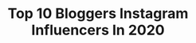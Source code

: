 ---
title: Top 10 Bloggers Instagram Influencers In 2020
description: >-
  Find top bloggers Instagram influencers in 2020. Most popular hashtags: #travelcouple #travelcouples #travelblogger #fashionblogger.
platform: Instagram
profiles:
  - username: "therealkatiewaldow"
    fullname: >-
      Hey Katie: A Lifestyle Blog
    location: "United States"
    followers: 10401
    engagement: 1296
    commentsToLikes: 0.074021
    avatar: "https://scontent-ams4-1.cdninstagram.com/v/t51.2885-19/s320x320/51441852_618238771945053_554976973701513216_n.jpg?_nc_ht=scontent-ams4-1.cdninstagram.com&_nc_ohc=HX4gt2Leh1wAX_TKOdv&oh=46b6591e66e9396f5ac64e8d69d3b046&oe=5EBBDEF1"
    verified: false
    hashtags: "#whoworeitbetter, #suchagoodcatholic, #noragrets, #socialdistancing"
  - username: "alishadhuka"
    fullname: >-
      Alisha Dhuka
    location: "United States"
    followers: 13960
    engagement: 1370
    commentsToLikes: 0.232468
    avatar: "https://scontent-amt2-1.cdninstagram.com/v/t51.2885-19/s320x320/91936019_209220706977300_5429423902977687552_n.jpg?_nc_ht=scontent-amt2-1.cdninstagram.com&_nc_ohc=8J1ZM39E0HcAX8o2pDY&oh=c22e9043c862bd6215a757acd905b683&oe=5EBCA1CD"
    verified: false
    hashtags: "#howirawsugar, #socialdistancing, #sheingals, #tendskin"
  - username: "ourtasteforlife"
    fullname: >-
      CHARLOTTE ♡ NATALIE 𖤥 UK
    location: "United Kingdom"
    followers: 20199
    engagement: 1153
    commentsToLikes: 0.108506
    avatar: "https://scontent-ams4-1.cdninstagram.com/v/t51.2885-19/s320x320/92346450_930457837406219_6410192187669086208_n.jpg?_nc_ht=scontent-ams4-1.cdninstagram.com&_nc_ohc=g1WnsaV0ZawAX8-atTu&oh=179814c6343299ec19d1ed1f42cfa48c&oe=5EB7AFFC"
    verified: false
    hashtags: "#lovehasnogender, #lgbtposts, #beautifultravelcouples, #lesbianlove"
  - username: "simlipullu"
    fullname: >-
      Simay Çetinkaya Pullu
    location: "Turkey"
    followers: 5120
    engagement: 2198
    commentsToLikes: 0.131060
    avatar: "https://instagram.fhrk3-1.fna.fbcdn.net/v/t51.2885-19/s320x320/83934911_804170870073576_1547752539548549120_n.jpg?_nc_ht=instagram.fhrk3-1.fna.fbcdn.net&_nc_ohc=f_j8K8ky79wAX_C5UVa&oh=9af19e01e38eb220ebafc5cddec51af0&oe=5E9C40B6"
    verified: false
    hashtags: "#geziyorum, #pazarkeyfi, #traveling, #stayhome"
  - username: "_m_a_d_l_e_n"
    fullname: >-
      Madina Mamadalieva
    location: "Russia"
    followers: 1050138
    engagement: 1103
    commentsToLikes: 0.032410
    avatar: "https://scontent-lhr8-1.cdninstagram.com/v/t51.2885-19/s320x320/90795583_265193341140444_5345491871122587648_n.jpg?_nc_ht=scontent-lhr8-1.cdninstagram.com&_nc_ohc=Ts7uPMXokiQAX8rqh_B&oh=9a73dbb954a3cb609ff6307bd645df65&oe=5EB9298C"
    verified: false
    hashtags: "#stayhome, #staysafe"
  - username: "planbviajero"
    fullname: >-
      Camilo & Gaby | Travel Couple
    location: "Mexico"
    followers: 36931
    engagement: 910
    commentsToLikes: 0.058672
    avatar: "https://scontent-lht6-1.cdninstagram.com/v/t51.2885-19/s320x320/81248633_2598754980240122_2003504417113899008_n.jpg?_nc_ht=scontent-lht6-1.cdninstagram.com&_nc_ohc=wGyap3tMWakAX9jK80n&oh=52e8b85160669f1db0107cbf04a0b8e2&oe=5EB8DB77"
    verified: false
    hashtags: "#viajesdescubria, #conocemexico, #creativetravelcouples, #instagood"
  - username: "rosshannabracho"
    fullname: >-
      Miss Monroe
    location: "Mexico"
    followers: 293471
    engagement: 1070
    commentsToLikes: 0.055367
    avatar: "https://scontent-frx5-1.cdninstagram.com/v/t51.2885-19/s320x320/89445650_134760247956890_300644210321653760_n.jpg?_nc_ht=scontent-frx5-1.cdninstagram.com&_nc_ohc=RJYSQZYCqpsAX_CI8cp&oh=8fc12c565c0ca9920c2446652cfe915a&oe=5EBBEB67"
    verified: true
    hashtags: "#allthingshairmex, #fashionfest, #cali, #ca"
  - username: "inesdailylove"
    fullname: >-
      FASHION | INSPO | BEAUTY
    location: "Germany"
    followers: 12328
    engagement: 1477
    commentsToLikes: 0.408235
    avatar: "https://scontent-lhr8-1.cdninstagram.com/v/t51.2885-19/s320x320/92572028_674872599934495_3297876769784201216_n.jpg?_nc_ht=scontent-lhr8-1.cdninstagram.com&_nc_ohc=UoSJgUQocTIAX_CKo76&oh=08e9c239c6ff1494b236c3d67960203f&oe=5EBBAC0E"
    verified: false
    hashtags: "#annaix, #carodaur, #ciaowinterhallofr, #aldibox"
  - username: "manonlaime"
    fullname: >-
      ManonLaime
    location: "France"
    followers: 107490
    engagement: 1086
    commentsToLikes: 0.084083
    avatar: "https://scontent-lhr8-1.cdninstagram.com/v/t51.2885-19/s320x320/90853495_1161391137548083_3492666795221843968_n.jpg?_nc_ht=scontent-lhr8-1.cdninstagram.com&_nc_ohc=W7DEs8BOkDoAX-OcKfG&oh=ddfea9367f73e6cbb96c5d993926991f&oe=5EBBA744"
    verified: false
    hashtags: "#strongertogether, #prioritiesfirst, #pregnancy, #homedecor"
  - username: "ellesenparlent"
    fullname: >-
      Coralie L.
    location: "France"
    followers: 203094
    engagement: 981
    commentsToLikes: 0.061945
    avatar: "https://scontent-ams4-1.cdninstagram.com/v/t51.2885-19/s320x320/89647975_199010361330756_513616481590706176_n.jpg?_nc_ht=scontent-ams4-1.cdninstagram.com&_nc_ohc=9EgdYw9s0OUAX-RqC7z&oh=e03bd64685a0d8c8b8a8dfdbb35f63db&oe=5EBBC32F"
    verified: false
    hashtags: ""
---